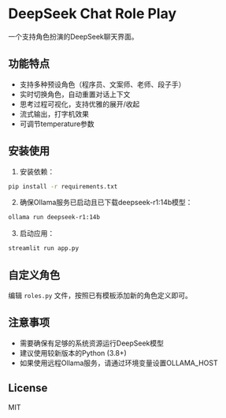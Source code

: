 # DeepSeek Chat Role Play

一个支持角色扮演的DeepSeek聊天界面。

## 功能特点

- 支持多种预设角色（程序员、文案师、老师、段子手）
- 实时切换角色，自动重置对话上下文
- 思考过程可视化，支持优雅的展开/收起
- 流式输出，打字机效果
- 可调节temperature参数

## 安装使用

1. 安装依赖：
```bash
pip install -r requirements.txt
```

2. 确保Ollama服务已启动且已下载deepseek-r1:14b模型：
```bash
ollama run deepseek-r1:14b
```

3. 启动应用：
```bash
streamlit run app.py
```

## 自定义角色

编辑 `roles.py` 文件，按照已有模板添加新的角色定义即可。

## 注意事项

- 需要确保有足够的系统资源运行DeepSeek模型
- 建议使用较新版本的Python (3.8+)
- 如果使用远程Ollama服务，请通过环境变量设置OLLAMA_HOST

## License

MIT 